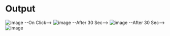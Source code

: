 
# Output

![image](https://user-images.githubusercontent.com/72183261/179716996-8c064ba4-6974-4eab-a5a2-debb574219fa.png) --On Click-->
![image](https://user-images.githubusercontent.com/72183261/179717016-e4ae7f7d-4f2a-4fd1-828f-2fd1f5a66578.png) --After 30 Sec-->
 ![image](https://user-images.githubusercontent.com/72183261/179717039-1568e148-2adf-42f1-b94a-b91ab951111c.png) --After 30 Sec-->
![image](https://user-images.githubusercontent.com/72183261/179717056-368835c5-6131-4e63-9489-5306a2bf1075.png)
